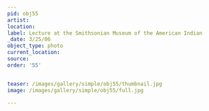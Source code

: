```yaml
---
pid: obj55
artist: 
location: 
label: Lecture at the Smithsonian Museum of the American Indian
_date: 3/25/06
object_type: photo
current_location: 
source: 
order: '55'


teaser: /images/gallery/simple/obj55/thumbnail.jpg
image: /images/gallery/simple/obj55/full.jpg
 
---
```

